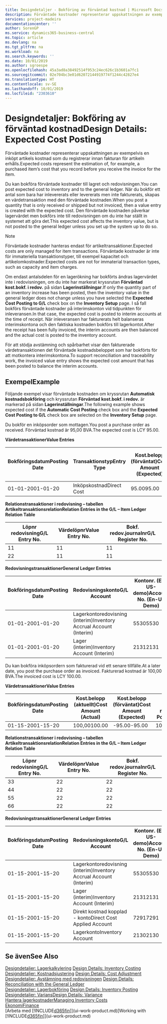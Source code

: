 ```yaml
---
title: Designdetaljer - Bokföring av förväntad kostnad | Microsoft Docs
description: Förväntade kostnader representerar uppskattningen av exempelvis en inköpt artikels kostnad som du registrerar innan fakturan för artikeln erhålls.
services: project-madeira
documentationcenter: ''
author: SorenGP
ms.service: dynamics365-business-central
ms.topic: article
ms.devlang: na
ms.tgt_pltfrm: na
ms.workload: na
ms.search.keywords: ''
ms.date: 10/01/2019
ms.author: sgroespe
ms.openlocfilehash: 45a3ad8a38492514f953c24ec626c1b3601a7fc1
ms.sourcegitcommit: 02e704bc3e01d62072144919774f1244c42827e4
ms.translationtype: HT
ms.contentlocale: sv-SE
ms.lasthandoff: 10/01/2019
ms.locfileid: "2303610"
---
```

# <a name="design-details-expected-cost-posting"></a><span data-ttu-id="eae7c-103">Designdetaljer: Bokföring av förväntad kostnad</span><span class="sxs-lookup"><span data-stu-id="eae7c-103">Design Details: Expected Cost Posting</span></span>
<span data-ttu-id="eae7c-104">Förväntade kostnader representerar uppskattningen av exempelvis en inköpt artikels kostnad som du registrerar innan fakturan för artikeln erhålls.</span><span class="sxs-lookup"><span data-stu-id="eae7c-104">Expected costs represent the estimation of, for example, a purchased item’s cost that you record before you receive the invoice for the item.</span></span>  

 <span data-ttu-id="eae7c-105">Du kan bokföra förväntade kostnader till lagret och redovisningen.</span><span class="sxs-lookup"><span data-stu-id="eae7c-105">You can post expected cost to inventory and to the general ledger.</span></span> <span data-ttu-id="eae7c-106">När du bokför ett antal som bara har inlevererats eller levererats men inte fakturerats, skapas en värdetransaktion med den förväntade kostnaden.</span><span class="sxs-lookup"><span data-stu-id="eae7c-106">When you post a quantity that is only received or shipped but not invoiced, then a value entry is created with the expected cost.</span></span> <span data-ttu-id="eae7c-107">Den förväntade kostnaden påverkar lagervärdet men bokförs inte till redovisningen om du inte har ställt in systemet att göra det.</span><span class="sxs-lookup"><span data-stu-id="eae7c-107">This expected cost affects the inventory value, but is not posted to the general ledger unless you set up the system up to do so.</span></span>  

> [!NOTE]  
>  <span data-ttu-id="eae7c-108">Förväntade kostnader hanteras endast för artikeltransaktioner.</span><span class="sxs-lookup"><span data-stu-id="eae7c-108">Expected costs are only managed for item transactions.</span></span> <span data-ttu-id="eae7c-109">Förväntade kostnader är inte för immateriella transaktionstyper, till exempel kapacitet och artikelomkostnader.</span><span class="sxs-lookup"><span data-stu-id="eae7c-109">Expected costs are not for immaterial transaction types, such as capacity and item charges.</span></span>  

 <span data-ttu-id="eae7c-110">Om endast antalsdelen för en lagerökning har bokförts ändras lagervärdet inte i redovisningen, om du inte har markerat kryssrutan **Förväntad kost.bokf. i redov.** på sidan **Lagerinställningar**.</span><span class="sxs-lookup"><span data-stu-id="eae7c-110">If only the quantity part of an inventory increase has been posted, then the inventory value in the general ledger does not change unless you have selected the **Expected Cost Posting to G/L** check box on the **Inventory Setup** page.</span></span> <span data-ttu-id="eae7c-111">I så fall bokförs förväntade kostnader på interimskonton vid tidpunkten för inleveransen.</span><span class="sxs-lookup"><span data-stu-id="eae7c-111">In that case, the expected cost is posted to interim accounts at the time of receipt.</span></span> <span data-ttu-id="eae7c-112">När inleveransen har fakturerats helt balanseras interimskontona och den faktiska kostnaden bokförs till lagerkontot.</span><span class="sxs-lookup"><span data-stu-id="eae7c-112">After the receipt has been fully invoiced, the interim accounts are then balanced and the actual cost is posted to the inventory account.</span></span>  

 <span data-ttu-id="eae7c-113">För att stödja avstämning och spårbarhet visar den fakturerade värdetransaktionen det förväntade kostnadsbeloppet som har bokförts för att motkontera interimskontona.</span><span class="sxs-lookup"><span data-stu-id="eae7c-113">To support reconciliation and traceability work, the invoiced value entry shows the expected cost amount that has been posted to balance the interim accounts.</span></span>  

## <a name="example"></a><span data-ttu-id="eae7c-114">Exempel</span><span class="sxs-lookup"><span data-stu-id="eae7c-114">Example</span></span>  
 <span data-ttu-id="eae7c-115">Följande exempel visar förväntade kostnaden om kryssrutan **Automatisk kostnadsbokföring** och kryssrutan **Förväntad kost.bokf. i redov.** är markerad på sidan **Lagerinställningar**.</span><span class="sxs-lookup"><span data-stu-id="eae7c-115">The following example shows expected cost if the **Automatic Cost Posting** check box and the **Expected Cost Posting to G/L** check box are selected on the **Inventory Setup** page.</span></span>  

 <span data-ttu-id="eae7c-116">Du bokför en inköpsorder som mottagen.</span><span class="sxs-lookup"><span data-stu-id="eae7c-116">You post a purchase order as received.</span></span> <span data-ttu-id="eae7c-117">Förväntad kostnad är 95,00 BVA.</span><span class="sxs-lookup"><span data-stu-id="eae7c-117">The expected cost is LCY 95.00.</span></span>  

 <span data-ttu-id="eae7c-118">**Värdetransaktioner**</span><span class="sxs-lookup"><span data-stu-id="eae7c-118">**Value Entries**</span></span>  

|<span data-ttu-id="eae7c-119">Bokföringsdatum</span><span class="sxs-lookup"><span data-stu-id="eae7c-119">Posting Date</span></span>|<span data-ttu-id="eae7c-120">Transaktionstyp</span><span class="sxs-lookup"><span data-stu-id="eae7c-120">Entry Type</span></span>|<span data-ttu-id="eae7c-121">Kost.belopp (förväntat)</span><span class="sxs-lookup"><span data-stu-id="eae7c-121">Cost Amount (Expected)</span></span>|<span data-ttu-id="eae7c-122">Förväntad kost. bokf. i redov.</span><span class="sxs-lookup"><span data-stu-id="eae7c-122">Expected Cost Posted to G/L</span></span>|<span data-ttu-id="eae7c-123">Förväntad kostnad</span><span class="sxs-lookup"><span data-stu-id="eae7c-123">Expected Cost</span></span>|<span data-ttu-id="eae7c-124">Artikeltrans.löpnr</span><span class="sxs-lookup"><span data-stu-id="eae7c-124">Item Ledger Entry No.</span></span>|<span data-ttu-id="eae7c-125">Löpnr</span><span class="sxs-lookup"><span data-stu-id="eae7c-125">Entry No.</span></span>|  
|------------------|----------------|------------------------------|----------------------------------|-------------------|---------------------------|---------------|  
|<span data-ttu-id="eae7c-126">01-01-20</span><span class="sxs-lookup"><span data-stu-id="eae7c-126">01-01-20</span></span>|<span data-ttu-id="eae7c-127">Inköpskostnad</span><span class="sxs-lookup"><span data-stu-id="eae7c-127">Direct Cost</span></span>|<span data-ttu-id="eae7c-128">95.00</span><span class="sxs-lookup"><span data-stu-id="eae7c-128">95.00</span></span>|<span data-ttu-id="eae7c-129">95.00</span><span class="sxs-lookup"><span data-stu-id="eae7c-129">95.00</span></span>|<span data-ttu-id="eae7c-130">Ja</span><span class="sxs-lookup"><span data-stu-id="eae7c-130">Yes</span></span>|<span data-ttu-id="eae7c-131">1</span><span class="sxs-lookup"><span data-stu-id="eae7c-131">1</span></span>|<span data-ttu-id="eae7c-132">1</span><span class="sxs-lookup"><span data-stu-id="eae7c-132">1</span></span>|  

 <span data-ttu-id="eae7c-133">**Relationstransaktioner i redovisning – tabellen Artikeltransaktionsrelation**</span><span class="sxs-lookup"><span data-stu-id="eae7c-133">**Relation Entries in the G/L – Item Ledger Relation Table**</span></span>  

|<span data-ttu-id="eae7c-134">Löpnr redovisning</span><span class="sxs-lookup"><span data-stu-id="eae7c-134">G/L Entry No.</span></span>|<span data-ttu-id="eae7c-135">Värdelöpnr</span><span class="sxs-lookup"><span data-stu-id="eae7c-135">Value Entry No.</span></span>|<span data-ttu-id="eae7c-136">Bokf. redov.journalnr</span><span class="sxs-lookup"><span data-stu-id="eae7c-136">G/L Register No.</span></span>|  
|--------------------|---------------------|-----------------------|  
|<span data-ttu-id="eae7c-137">1</span><span class="sxs-lookup"><span data-stu-id="eae7c-137">1</span></span>|<span data-ttu-id="eae7c-138">1</span><span class="sxs-lookup"><span data-stu-id="eae7c-138">1</span></span>|<span data-ttu-id="eae7c-139">1</span><span class="sxs-lookup"><span data-stu-id="eae7c-139">1</span></span>|  
|<span data-ttu-id="eae7c-140">2</span><span class="sxs-lookup"><span data-stu-id="eae7c-140">2</span></span>|<span data-ttu-id="eae7c-141">1</span><span class="sxs-lookup"><span data-stu-id="eae7c-141">1</span></span>|<span data-ttu-id="eae7c-142">1</span><span class="sxs-lookup"><span data-stu-id="eae7c-142">1</span></span>|  

 <span data-ttu-id="eae7c-143">**Redovisningstransaktioner**</span><span class="sxs-lookup"><span data-stu-id="eae7c-143">**General Ledger Entries**</span></span>  

|<span data-ttu-id="eae7c-144">Bokföringsdatum</span><span class="sxs-lookup"><span data-stu-id="eae7c-144">Posting Date</span></span>|<span data-ttu-id="eae7c-145">Redovisningskonto</span><span class="sxs-lookup"><span data-stu-id="eae7c-145">G/L Account</span></span>|<span data-ttu-id="eae7c-146">Kontonr. (En-US-demo)</span><span class="sxs-lookup"><span data-stu-id="eae7c-146">Account No. (En-US Demo)</span></span>|<span data-ttu-id="eae7c-147">Belopp</span><span class="sxs-lookup"><span data-stu-id="eae7c-147">Amount</span></span>|<span data-ttu-id="eae7c-148">Löpnr</span><span class="sxs-lookup"><span data-stu-id="eae7c-148">Entry No.</span></span>|  
|------------------|------------------|---------------------------------|------------|---------------|  
|<span data-ttu-id="eae7c-149">01-01-20</span><span class="sxs-lookup"><span data-stu-id="eae7c-149">01-01-20</span></span>|<span data-ttu-id="eae7c-150">Lagerkontoredovisning (interim)</span><span class="sxs-lookup"><span data-stu-id="eae7c-150">Inventory Accrual Account (Interim)</span></span>|<span data-ttu-id="eae7c-151">5530</span><span class="sxs-lookup"><span data-stu-id="eae7c-151">5530</span></span>|<span data-ttu-id="eae7c-152">-95.00</span><span class="sxs-lookup"><span data-stu-id="eae7c-152">-95.00</span></span>|<span data-ttu-id="eae7c-153">2</span><span class="sxs-lookup"><span data-stu-id="eae7c-153">2</span></span>|  
|<span data-ttu-id="eae7c-154">01-01-20</span><span class="sxs-lookup"><span data-stu-id="eae7c-154">01-01-20</span></span>|<span data-ttu-id="eae7c-155">Lager (interim)</span><span class="sxs-lookup"><span data-stu-id="eae7c-155">Inventory Account (Interim)</span></span>|<span data-ttu-id="eae7c-156">2131</span><span class="sxs-lookup"><span data-stu-id="eae7c-156">2131</span></span>|<span data-ttu-id="eae7c-157">95.00</span><span class="sxs-lookup"><span data-stu-id="eae7c-157">95.00</span></span>|<span data-ttu-id="eae7c-158">1</span><span class="sxs-lookup"><span data-stu-id="eae7c-158">1</span></span>|  

 <span data-ttu-id="eae7c-159">Du kan bokföra inköpsordern som fakturerad vid ett senare tillfälle.</span><span class="sxs-lookup"><span data-stu-id="eae7c-159">At a later date, you post the purchase order as invoiced.</span></span> <span data-ttu-id="eae7c-160">Fakturerad kostnad är 100,00 BVA.</span><span class="sxs-lookup"><span data-stu-id="eae7c-160">The invoiced cost is LCY 100.00.</span></span>  

 <span data-ttu-id="eae7c-161">**Värdetransaktioner**</span><span class="sxs-lookup"><span data-stu-id="eae7c-161">**Value Entries**</span></span>  

|<span data-ttu-id="eae7c-162">Bokföringsdatum</span><span class="sxs-lookup"><span data-stu-id="eae7c-162">Posting Date</span></span>|<span data-ttu-id="eae7c-163">Kost.belopp (aktuellt)</span><span class="sxs-lookup"><span data-stu-id="eae7c-163">Cost Amount (Actual)</span></span>|<span data-ttu-id="eae7c-164">Kost.belopp (förväntat)</span><span class="sxs-lookup"><span data-stu-id="eae7c-164">Cost Amount (Expected)</span></span>|<span data-ttu-id="eae7c-165">Kostnad bokförd i redov.</span><span class="sxs-lookup"><span data-stu-id="eae7c-165">Cost Posted to G/L</span></span>|<span data-ttu-id="eae7c-166">Förväntad kostnad</span><span class="sxs-lookup"><span data-stu-id="eae7c-166">Expected Cost</span></span>|<span data-ttu-id="eae7c-167">Artikeltrans.löpnr</span><span class="sxs-lookup"><span data-stu-id="eae7c-167">Item Ledger Entry No.</span></span>|<span data-ttu-id="eae7c-168">Löpnr</span><span class="sxs-lookup"><span data-stu-id="eae7c-168">Entry No.</span></span>|  
|------------------|----------------------------|------------------------------|-------------------------|-------------------|---------------------------|---------------|  
|<span data-ttu-id="eae7c-169">01-15-20</span><span class="sxs-lookup"><span data-stu-id="eae7c-169">01-15-20</span></span>|<span data-ttu-id="eae7c-170">100,00</span><span class="sxs-lookup"><span data-stu-id="eae7c-170">100.00</span></span>|<span data-ttu-id="eae7c-171">-95.00</span><span class="sxs-lookup"><span data-stu-id="eae7c-171">-95.00</span></span>|<span data-ttu-id="eae7c-172">100,00</span><span class="sxs-lookup"><span data-stu-id="eae7c-172">100.00</span></span>|<span data-ttu-id="eae7c-173">Nej</span><span class="sxs-lookup"><span data-stu-id="eae7c-173">No</span></span>|<span data-ttu-id="eae7c-174">1</span><span class="sxs-lookup"><span data-stu-id="eae7c-174">1</span></span>|<span data-ttu-id="eae7c-175">2</span><span class="sxs-lookup"><span data-stu-id="eae7c-175">2</span></span>|  

 <span data-ttu-id="eae7c-176">**Relationstransaktioner i redovisning – tabellen Artikeltransaktionsrelation**</span><span class="sxs-lookup"><span data-stu-id="eae7c-176">**Relation Entries in the G/L – Item Ledger Relation Table**</span></span>  

|<span data-ttu-id="eae7c-177">Löpnr redovisning</span><span class="sxs-lookup"><span data-stu-id="eae7c-177">G/L Entry No.</span></span>|<span data-ttu-id="eae7c-178">Värdelöpnr</span><span class="sxs-lookup"><span data-stu-id="eae7c-178">Value Entry No.</span></span>|<span data-ttu-id="eae7c-179">Bokf. redov.journalnr</span><span class="sxs-lookup"><span data-stu-id="eae7c-179">G/L Register No.</span></span>|  
|--------------------|---------------------|-----------------------|  
|<span data-ttu-id="eae7c-180">3</span><span class="sxs-lookup"><span data-stu-id="eae7c-180">3</span></span>|<span data-ttu-id="eae7c-181">2</span><span class="sxs-lookup"><span data-stu-id="eae7c-181">2</span></span>|<span data-ttu-id="eae7c-182">2</span><span class="sxs-lookup"><span data-stu-id="eae7c-182">2</span></span>|  
|<span data-ttu-id="eae7c-183">4</span><span class="sxs-lookup"><span data-stu-id="eae7c-183">4</span></span>|<span data-ttu-id="eae7c-184">2</span><span class="sxs-lookup"><span data-stu-id="eae7c-184">2</span></span>|<span data-ttu-id="eae7c-185">2</span><span class="sxs-lookup"><span data-stu-id="eae7c-185">2</span></span>|  
|<span data-ttu-id="eae7c-186">5</span><span class="sxs-lookup"><span data-stu-id="eae7c-186">5</span></span>|<span data-ttu-id="eae7c-187">2</span><span class="sxs-lookup"><span data-stu-id="eae7c-187">2</span></span>|<span data-ttu-id="eae7c-188">2</span><span class="sxs-lookup"><span data-stu-id="eae7c-188">2</span></span>|  
|<span data-ttu-id="eae7c-189">6</span><span class="sxs-lookup"><span data-stu-id="eae7c-189">6</span></span>|<span data-ttu-id="eae7c-190">2</span><span class="sxs-lookup"><span data-stu-id="eae7c-190">2</span></span>|<span data-ttu-id="eae7c-191">2</span><span class="sxs-lookup"><span data-stu-id="eae7c-191">2</span></span>|  

 <span data-ttu-id="eae7c-192">**Redovisningstransaktioner**</span><span class="sxs-lookup"><span data-stu-id="eae7c-192">**General Ledger Entries**</span></span>  

|<span data-ttu-id="eae7c-193">Bokföringsdatum</span><span class="sxs-lookup"><span data-stu-id="eae7c-193">Posting Date</span></span>|<span data-ttu-id="eae7c-194">Redovisningskonto</span><span class="sxs-lookup"><span data-stu-id="eae7c-194">G/L Account</span></span>|<span data-ttu-id="eae7c-195">Kontonr. (En-US-demo)</span><span class="sxs-lookup"><span data-stu-id="eae7c-195">Account No. (En-US Demo)</span></span>|<span data-ttu-id="eae7c-196">Belopp</span><span class="sxs-lookup"><span data-stu-id="eae7c-196">Amount</span></span>|<span data-ttu-id="eae7c-197">Löpnr</span><span class="sxs-lookup"><span data-stu-id="eae7c-197">Entry No.</span></span>|  
|------------------|------------------|---------------------------------|------------|---------------|  
|<span data-ttu-id="eae7c-198">01-15-20</span><span class="sxs-lookup"><span data-stu-id="eae7c-198">01-15-20</span></span>|<span data-ttu-id="eae7c-199">Lagerkontoredovisning (interim)</span><span class="sxs-lookup"><span data-stu-id="eae7c-199">Inventory Accrual Account (Interim)</span></span>|<span data-ttu-id="eae7c-200">5530</span><span class="sxs-lookup"><span data-stu-id="eae7c-200">5530</span></span>|<span data-ttu-id="eae7c-201">95.00</span><span class="sxs-lookup"><span data-stu-id="eae7c-201">95.00</span></span>|<span data-ttu-id="eae7c-202">4</span><span class="sxs-lookup"><span data-stu-id="eae7c-202">4</span></span>|  
|<span data-ttu-id="eae7c-203">01-15-20</span><span class="sxs-lookup"><span data-stu-id="eae7c-203">01-15-20</span></span>|<span data-ttu-id="eae7c-204">Lager (interim)</span><span class="sxs-lookup"><span data-stu-id="eae7c-204">Inventory Account (Interim)</span></span>|<span data-ttu-id="eae7c-205">2131</span><span class="sxs-lookup"><span data-stu-id="eae7c-205">2131</span></span>|<span data-ttu-id="eae7c-206">-95.00</span><span class="sxs-lookup"><span data-stu-id="eae7c-206">-95.00</span></span>|<span data-ttu-id="eae7c-207">3</span><span class="sxs-lookup"><span data-stu-id="eae7c-207">3</span></span>|  
|<span data-ttu-id="eae7c-208">01-15-20</span><span class="sxs-lookup"><span data-stu-id="eae7c-208">01-15-20</span></span>|<span data-ttu-id="eae7c-209">Direkt kostnad kopplad - konto</span><span class="sxs-lookup"><span data-stu-id="eae7c-209">Direct Cost Applied Account</span></span>|<span data-ttu-id="eae7c-210">7291</span><span class="sxs-lookup"><span data-stu-id="eae7c-210">7291</span></span>|<span data-ttu-id="eae7c-211">-100</span><span class="sxs-lookup"><span data-stu-id="eae7c-211">-100</span></span>|<span data-ttu-id="eae7c-212">6</span><span class="sxs-lookup"><span data-stu-id="eae7c-212">6</span></span>|  
|<span data-ttu-id="eae7c-213">01-15-20</span><span class="sxs-lookup"><span data-stu-id="eae7c-213">01-15-20</span></span>|<span data-ttu-id="eae7c-214">Lagerkonto</span><span class="sxs-lookup"><span data-stu-id="eae7c-214">Inventory Account</span></span>|<span data-ttu-id="eae7c-215">2130</span><span class="sxs-lookup"><span data-stu-id="eae7c-215">2130</span></span>|<span data-ttu-id="eae7c-216">100</span><span class="sxs-lookup"><span data-stu-id="eae7c-216">100</span></span>|<span data-ttu-id="eae7c-217">5</span><span class="sxs-lookup"><span data-stu-id="eae7c-217">5</span></span>|  

## <a name="see-also"></a><span data-ttu-id="eae7c-218">Se även</span><span class="sxs-lookup"><span data-stu-id="eae7c-218">See Also</span></span>
 <span data-ttu-id="eae7c-219">[Designdetaljer: Lagerkalkylering](design-details-inventory-costing.md) </span><span class="sxs-lookup"><span data-stu-id="eae7c-219">[Design Details: Inventory Costing](design-details-inventory-costing.md) </span></span>  
 <span data-ttu-id="eae7c-220">[Designdetaljer: Kostnadsjustering](design-details-cost-adjustment.md) </span><span class="sxs-lookup"><span data-stu-id="eae7c-220">[Design Details: Cost Adjustment](design-details-cost-adjustment.md) </span></span>  
 <span data-ttu-id="eae7c-221">[Designdetaljer: Avstämning med redovisningen](design-details-reconciliation-with-the-general-ledger.md) </span><span class="sxs-lookup"><span data-stu-id="eae7c-221">[Design Details: Reconciliation with the General Ledger](design-details-reconciliation-with-the-general-ledger.md) </span></span>  
 <span data-ttu-id="eae7c-222">[Designdetaljer: Lagerbokföring](design-details-inventory-posting.md) </span><span class="sxs-lookup"><span data-stu-id="eae7c-222">[Design Details: Inventory Posting](design-details-inventory-posting.md) </span></span>  
 [<span data-ttu-id="eae7c-223">Designdetaljer: Varians</span><span class="sxs-lookup"><span data-stu-id="eae7c-223">Design Details: Variance</span></span>](design-details-variance.md)  
 [<span data-ttu-id="eae7c-224">Hantera lagerkostnader</span><span class="sxs-lookup"><span data-stu-id="eae7c-224">Managing Inventory Costs</span></span>](finance-manage-inventory-costs.md)  
 [<span data-ttu-id="eae7c-225">Ekonomi</span><span class="sxs-lookup"><span data-stu-id="eae7c-225">Finance</span></span>](finance.md)  
 <span data-ttu-id="eae7c-226">[Arbeta med [!INCLUDE[d365fin](includes/d365fin_md.md)]](ui-work-product.md)</span><span class="sxs-lookup"><span data-stu-id="eae7c-226">[Working with [!INCLUDE[d365fin](includes/d365fin_md.md)]](ui-work-product.md)</span></span>
